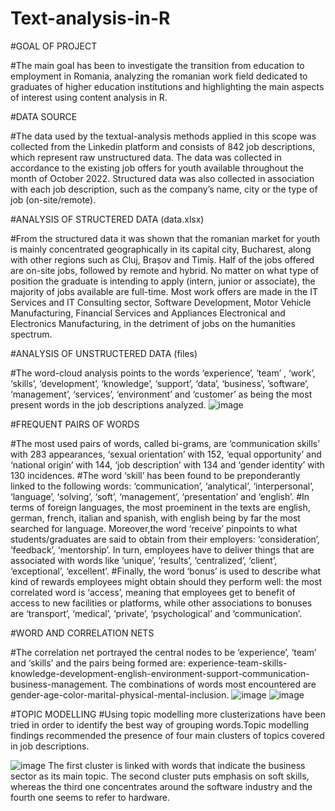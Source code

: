 # Text-analysis-in-R

#GOAL OF PROJECT 

#The main goal has been to investigate the transition from education to employment in Romania, analyzing the romanian work field dedicated to graduates of higher education institutions and highlighting the main aspects of interest using content analysis in R. 

#DATA SOURCE

#The data used by the textual-analysis methods applied in this scope was collected from the Linkedin platform and consists of 842 job descriptions, which represent raw unstructured data. The data was collected in accordance to the existing  job offers for youth available throughout the month of October 2022. Structured data was also collected in association with each job description, such as the company’s name, city or the type of job (on-site/remote).

#ANALYSIS OF STRUCTERED DATA (data.xlsx)

#From the structured data it was shown that the romanian market for youth is mainly concentrated geographically in its capital city, Bucharest, along with other regions such as Cluj, Brașov and Timiș. Half of the jobs offered are on-site jobs, followed by remote and hybrid. No matter on what type of position the graduate is intending to apply (intern, junior or associate), the majority of jobs available are full-time. Most work offers are made in the IT Services and IT Consulting sector, Software Development, Motor Vehicle Manufacturing, Financial Services and Appliances Electronical and Electronics Manufacturing, in the detriment of jobs on the humanities spectrum.

#ANALYSIS OF UNSTRUCTERED DATA (files)

#The word-cloud analysis points to the words ‘experience’, ‘team’ , ‘work’, ‘skills’, ‘development’, ‘knowledge’, ‘support’, ‘data’, ‘business’, ’software’, ‘management’, ‘services’, ‘environment’ and ‘customer’ as being the most present words in the job descriptions analyzed.
![image](https://user-images.githubusercontent.com/101098099/220897929-16390091-82aa-4d30-bcc4-8fa05cf85f4b.png)

#FREQUENT PAIRS OF WORDS

#The most used pairs of words, called bi-grams, are ‘communication skills’ with 283 appearances, ‘sexual orientation’ with 152, ‘equal opportunity’ and ‘national origin’ with 144, ‘job description’ with 134 and ‘gender identity’ with 130 incidences. 
#The word ‘skill’ has been found to be preponderantly linked to the following words: ‘communication’, ‘analytical’, ‘interpersonal’, ‘language’, ‘solving’, ‘soft’, ‘management’, ‘presentation’ and ‘english’. 
#In terms of foreign languages, the most proeminent in the texts are english, german, french, italian and spanish, with english being by far the most searched for language. Moreover,the word ‘receive’ pinpoints to what students/graduates are said to obtain from their employers: ‘consideration’, ‘feedback’, ‘mentorship’. In turn, employees have to deliver things that are associated with words like  ‘unique’, ‘results’, ‘centralized’, ‘client’, ‘exceptional’, ‘excellent’. 
#Finally, the word ‘bonus’ is used to describe what kind of rewards employees might obtain should they perform well: the most correlated word is ‘access’, meaning that employees get to benefit of access to new facilities or platforms, while other associations to bonuses are ‘transport’, ‘medical’, ‘private’, ‘psychological’ and ‘communication’.

#WORD AND CORRELATION NETS

#The correlation net portrayed the central nodes to be ‘experience’, ‘team’ and ‘skills’ and the pairs being formed are: experience-team-skills-knowledge-development-english-environment-support-communication-business-management. The combinations of words most encountered are gender-age-color-marital-physical-mental-inclusion.
![image](https://user-images.githubusercontent.com/101098099/220899264-f0372525-1407-46de-91b8-9c65c00e0862.png)
![image](https://user-images.githubusercontent.com/101098099/220899522-07f3bc63-037f-4e00-aa6e-117a9d1178e8.png)

#TOPIC MODELLING
#Using topic modelling more clusterizations have been tried in order to identify the best way of grouping words.Topic modelling findings recommended the presence of four main clusters of topics covered in job descriptions.

![image](https://user-images.githubusercontent.com/101098099/220899618-6b6909d4-3c34-48e4-b09d-20ed827b907f.png)
The first cluster is linked with words that indicate the business sector as its main topic. The second cluster puts emphasis on soft skills, whereas the third one concentrates around the software industry and the fourth one seems to refer to hardware.
